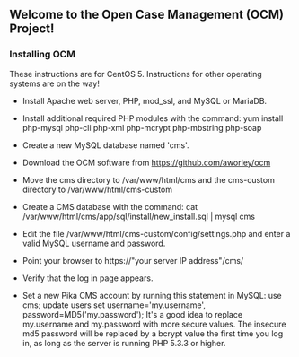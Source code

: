 ## Welcome to the Open Case Management (OCM) Project! ##

### Installing OCM ###

These instructions are for CentOS 5.  Instructions for other operating systems
are on the way!

* Install Apache web server, PHP, mod_ssl, and MySQL or MariaDB.

* Install additional required PHP modules with the command:
	yum install php-mysql php-cli php-xml php-mcrypt php-mbstring php-soap

* Create a new MySQL database named 'cms'.

* Download the OCM software from https://github.com/aworley/ocm

* Move the cms directory to /var/www/html/cms and the cms-custom directory to 
/var/www/html/cms-custom

* Create a CMS database with the command:
	cat /var/www/html/cms/app/sql/install/new_install.sql | mysql cms

* Edit the file /var/www/html/cms-custom/config/settings.php and enter a valid
MySQL username and password.

* Point your browser to https://"your server IP address"/cms/

* Verify that the log in page appears.

* Set a new Pika CMS account by running this statement in MySQL:
	use cms; update users set username='my.username', password=MD5('my.password');
It's a good idea to replace my.username and my.password with more secure values.
The insecure md5 password will be replaced by a bcrypt value the first time you 
log in, as long as the server is running PHP 5.3.3 or higher.
